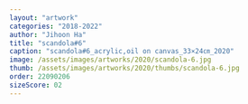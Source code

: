 ```yaml
---
layout: "artwork"
categories: "2018-2022"
author: "Jihoon Ha"
title: "scandola#6"
caption: "scandola#6_acrylic,oil on canvas_33×24㎝_2020"
image: /assets/images/artworks/2020/scandola-6.jpg
thumb: /assets/images/artworks/2020/thumbs/scandola-6.jpg
order: 22090206
sizeScore: 02
---
```


